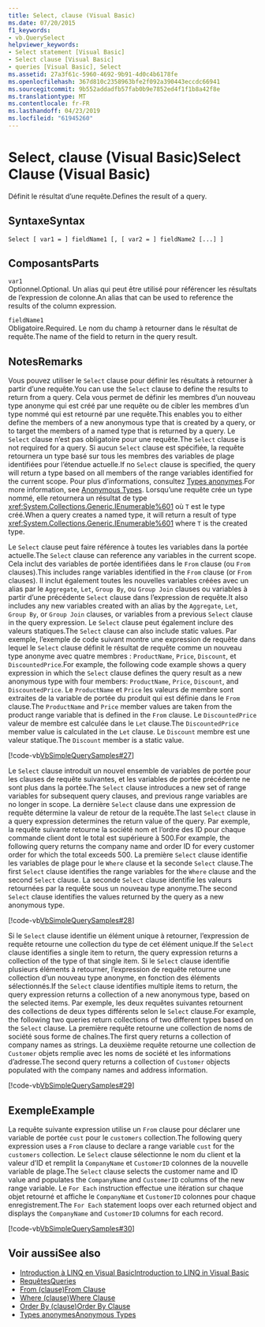 ```yaml
---
title: Select, clause (Visual Basic)
ms.date: 07/20/2015
f1_keywords:
- vb.QuerySelect
helpviewer_keywords:
- Select statement [Visual Basic]
- Select clause [Visual Basic]
- queries [Visual Basic], Select
ms.assetid: 27a3f61c-5960-4692-9b91-4d0c4b6178fe
ms.openlocfilehash: 367d810c2358963bfe2f092a390443eccdc66941
ms.sourcegitcommit: 9b552addadfb57fab0b9e7852ed4f1f1b8a42f8e
ms.translationtype: MT
ms.contentlocale: fr-FR
ms.lasthandoff: 04/23/2019
ms.locfileid: "61945260"
---
```

# <a name="select-clause-visual-basic"></a><span data-ttu-id="3d72e-102">Select, clause (Visual Basic)</span><span class="sxs-lookup"><span data-stu-id="3d72e-102">Select Clause (Visual Basic)</span></span>
<span data-ttu-id="3d72e-103">Définit le résultat d’une requête.</span><span class="sxs-lookup"><span data-stu-id="3d72e-103">Defines the result of a query.</span></span>  
  
## <a name="syntax"></a><span data-ttu-id="3d72e-104">Syntaxe</span><span class="sxs-lookup"><span data-stu-id="3d72e-104">Syntax</span></span>  
  
```  
Select [ var1 = ] fieldName1 [, [ var2 = ] fieldName2 [...] ]  
```  
  
## <a name="parts"></a><span data-ttu-id="3d72e-105">Composants</span><span class="sxs-lookup"><span data-stu-id="3d72e-105">Parts</span></span>  
 `var1`  
 <span data-ttu-id="3d72e-106">Optionnel.</span><span class="sxs-lookup"><span data-stu-id="3d72e-106">Optional.</span></span> <span data-ttu-id="3d72e-107">Un alias qui peut être utilisé pour référencer les résultats de l’expression de colonne.</span><span class="sxs-lookup"><span data-stu-id="3d72e-107">An alias that can be used to reference the results of the column expression.</span></span>  
  
 `fieldName1`  
 <span data-ttu-id="3d72e-108">Obligatoire.</span><span class="sxs-lookup"><span data-stu-id="3d72e-108">Required.</span></span> <span data-ttu-id="3d72e-109">Le nom du champ à retourner dans le résultat de requête.</span><span class="sxs-lookup"><span data-stu-id="3d72e-109">The name of the field to return in the query result.</span></span>  
  
## <a name="remarks"></a><span data-ttu-id="3d72e-110">Notes</span><span class="sxs-lookup"><span data-stu-id="3d72e-110">Remarks</span></span>  
 <span data-ttu-id="3d72e-111">Vous pouvez utiliser le `Select` clause pour définir les résultats à retourner à partir d’une requête.</span><span class="sxs-lookup"><span data-stu-id="3d72e-111">You can use the `Select` clause to define the results to return from a query.</span></span> <span data-ttu-id="3d72e-112">Cela vous permet de définir les membres d’un nouveau type anonyme qui est créé par une requête ou de cibler les membres d’un type nommé qui est retourné par une requête.</span><span class="sxs-lookup"><span data-stu-id="3d72e-112">This enables you to either define the members of a new anonymous type that is created by a query, or to target the members of a named type that is returned by a query.</span></span> <span data-ttu-id="3d72e-113">Le `Select` clause n’est pas obligatoire pour une requête.</span><span class="sxs-lookup"><span data-stu-id="3d72e-113">The `Select` clause is not required for a query.</span></span> <span data-ttu-id="3d72e-114">Si aucun `Select` clause est spécifiée, la requête retournera un type basé sur tous les membres des variables de plage identifiées pour l’étendue actuelle.</span><span class="sxs-lookup"><span data-stu-id="3d72e-114">If no `Select` clause is specified, the query will return a type based on all members of the range variables identified for the current scope.</span></span> <span data-ttu-id="3d72e-115">Pour plus d’informations, consultez [Types anonymes](../../../visual-basic/programming-guide/language-features/objects-and-classes/anonymous-types.md).</span><span class="sxs-lookup"><span data-stu-id="3d72e-115">For more information, see [Anonymous Types](../../../visual-basic/programming-guide/language-features/objects-and-classes/anonymous-types.md).</span></span> <span data-ttu-id="3d72e-116">Lorsqu’une requête crée un type nommé, elle retournera un résultat de type <xref:System.Collections.Generic.IEnumerable%601> où `T` est le type créé.</span><span class="sxs-lookup"><span data-stu-id="3d72e-116">When a query creates a named type, it will return a result of type <xref:System.Collections.Generic.IEnumerable%601> where `T` is the created type.</span></span>  
  
 <span data-ttu-id="3d72e-117">Le `Select` clause peut faire référence à toutes les variables dans la portée actuelle.</span><span class="sxs-lookup"><span data-stu-id="3d72e-117">The `Select` clause can reference any variables in the current scope.</span></span> <span data-ttu-id="3d72e-118">Cela inclut des variables de portée identifiées dans le `From` clause (ou `From` clauses).</span><span class="sxs-lookup"><span data-stu-id="3d72e-118">This includes range variables identified in the `From` clause (or `From` clauses).</span></span> <span data-ttu-id="3d72e-119">Il inclut également toutes les nouvelles variables créées avec un alias par le `Aggregate`, `Let`, `Group By`, ou `Group Join` clauses ou variables à partir d’une précédente `Select` clause dans l’expression de requête.</span><span class="sxs-lookup"><span data-stu-id="3d72e-119">It also includes any new variables created with an alias by the `Aggregate`, `Let`, `Group By`, or `Group Join` clauses, or variables from a previous `Select` clause in the query expression.</span></span> <span data-ttu-id="3d72e-120">Le `Select` clause peut également inclure des valeurs statiques.</span><span class="sxs-lookup"><span data-stu-id="3d72e-120">The `Select` clause can also include static values.</span></span> <span data-ttu-id="3d72e-121">Par exemple, l’exemple de code suivant montre une expression de requête dans lequel le `Select` clause définit le résultat de requête comme un nouveau type anonyme avec quatre membres : `ProductName`, `Price`, `Discount`, et `DiscountedPrice`.</span><span class="sxs-lookup"><span data-stu-id="3d72e-121">For example, the following code example shows a query expression in which the `Select` clause defines the query result as a new anonymous type with four members: `ProductName`, `Price`, `Discount`, and `DiscountedPrice`.</span></span> <span data-ttu-id="3d72e-122">Le `ProductName` et `Price` les valeurs de membre sont extraites de la variable de portée du produit qui est définie dans le `From` clause.</span><span class="sxs-lookup"><span data-stu-id="3d72e-122">The `ProductName` and `Price` member values are taken from the product range variable that is defined in the `From` clause.</span></span> <span data-ttu-id="3d72e-123">Le `DiscountedPrice` valeur de membre est calculée dans le `Let` clause.</span><span class="sxs-lookup"><span data-stu-id="3d72e-123">The `DiscountedPrice` member value is calculated in the `Let` clause.</span></span> <span data-ttu-id="3d72e-124">Le `Discount` membre est une valeur statique.</span><span class="sxs-lookup"><span data-stu-id="3d72e-124">The `Discount` member is a static value.</span></span>  
  
 [!code-vb[VbSimpleQuerySamples#27](~/samples/snippets/visualbasic/VS_Snippets_VBCSharp/VbSimpleQuerySamples/VB/QuerySamples1.vb#27)]  
  
 <span data-ttu-id="3d72e-125">Le `Select` clause introduit un nouvel ensemble de variables de portée pour les clauses de requête suivantes, et les variables de portée précédente ne sont plus dans la portée.</span><span class="sxs-lookup"><span data-stu-id="3d72e-125">The `Select` clause introduces a new set of range variables for subsequent query clauses, and previous range variables are no longer in scope.</span></span> <span data-ttu-id="3d72e-126">La dernière `Select` clause dans une expression de requête détermine la valeur de retour de la requête.</span><span class="sxs-lookup"><span data-stu-id="3d72e-126">The last `Select` clause in a query expression determines the return value of the query.</span></span> <span data-ttu-id="3d72e-127">Par exemple, la requête suivante retourne la société nom et l’ordre des ID pour chaque commande client dont le total est supérieure à 500.</span><span class="sxs-lookup"><span data-stu-id="3d72e-127">For example, the following query returns the company name and order ID for every customer order for which the total exceeds 500.</span></span> <span data-ttu-id="3d72e-128">La première `Select` clause identifie les variables de plage pour le `Where` clause et la seconde `Select` clause.</span><span class="sxs-lookup"><span data-stu-id="3d72e-128">The first `Select` clause identifies the range variables for the `Where` clause and the second `Select` clause.</span></span> <span data-ttu-id="3d72e-129">La seconde `Select` clause identifie les valeurs retournées par la requête sous un nouveau type anonyme.</span><span class="sxs-lookup"><span data-stu-id="3d72e-129">The second `Select` clause identifies the values returned by the query as a new anonymous type.</span></span>  
  
 [!code-vb[VbSimpleQuerySamples#28](~/samples/snippets/visualbasic/VS_Snippets_VBCSharp/VbSimpleQuerySamples/VB/QuerySamples1.vb#28)]  
  
 <span data-ttu-id="3d72e-130">Si le `Select` clause identifie un élément unique à retourner, l’expression de requête retourne une collection du type de cet élément unique.</span><span class="sxs-lookup"><span data-stu-id="3d72e-130">If the `Select` clause identifies a single item to return, the query expression returns a collection of the type of that single item.</span></span> <span data-ttu-id="3d72e-131">Si le `Select` clause identifie plusieurs éléments à retourner, l’expression de requête retourne une collection d’un nouveau type anonyme, en fonction des éléments sélectionnés.</span><span class="sxs-lookup"><span data-stu-id="3d72e-131">If the `Select` clause identifies multiple items to return, the query expression returns a collection of a new anonymous type, based on the selected items.</span></span> <span data-ttu-id="3d72e-132">Par exemple, les deux requêtes suivantes retournent des collections de deux types différents selon le `Select` clause.</span><span class="sxs-lookup"><span data-stu-id="3d72e-132">For example, the following two queries return collections of two different types based on the `Select` clause.</span></span> <span data-ttu-id="3d72e-133">La première requête retourne une collection de noms de société sous forme de chaînes.</span><span class="sxs-lookup"><span data-stu-id="3d72e-133">The first query returns a collection of company names as strings.</span></span> <span data-ttu-id="3d72e-134">La deuxième requête retourne une collection de `Customer` objets remplie avec les noms de société et les informations d’adresse.</span><span class="sxs-lookup"><span data-stu-id="3d72e-134">The second query returns a collection of `Customer` objects populated with the company names and address information.</span></span>  
  
 [!code-vb[VbSimpleQuerySamples#29](~/samples/snippets/visualbasic/VS_Snippets_VBCSharp/VbSimpleQuerySamples/VB/QuerySamples1.vb#29)]  
  
## <a name="example"></a><span data-ttu-id="3d72e-135">Exemple</span><span class="sxs-lookup"><span data-stu-id="3d72e-135">Example</span></span>  
 <span data-ttu-id="3d72e-136">La requête suivante expression utilise un `From` clause pour déclarer une variable de portée `cust` pour le `customers` collection.</span><span class="sxs-lookup"><span data-stu-id="3d72e-136">The following query expression uses a `From` clause to declare a range variable `cust` for the `customers` collection.</span></span> <span data-ttu-id="3d72e-137">Le `Select` clause sélectionne le nom du client et la valeur d’ID et remplit la `CompanyName` et `CustomerID` colonnes de la nouvelle variable de plage.</span><span class="sxs-lookup"><span data-stu-id="3d72e-137">The `Select` clause selects the customer name and ID value and populates the `CompanyName` and `CustomerID` columns of the new range variable.</span></span> <span data-ttu-id="3d72e-138">Le `For Each` instruction effectue une itération sur chaque objet retourné et affiche le `CompanyName` et `CustomerID` colonnes pour chaque enregistrement.</span><span class="sxs-lookup"><span data-stu-id="3d72e-138">The `For Each` statement loops over each returned object and displays the `CompanyName` and `CustomerID` columns for each record.</span></span>  
  
 [!code-vb[VbSimpleQuerySamples#30](~/samples/snippets/visualbasic/VS_Snippets_VBCSharp/VbSimpleQuerySamples/VB/QuerySamples1.vb#30)]  
  
## <a name="see-also"></a><span data-ttu-id="3d72e-139">Voir aussi</span><span class="sxs-lookup"><span data-stu-id="3d72e-139">See also</span></span>

- [<span data-ttu-id="3d72e-140">Introduction à LINQ en Visual Basic</span><span class="sxs-lookup"><span data-stu-id="3d72e-140">Introduction to LINQ in Visual Basic</span></span>](../../../visual-basic/programming-guide/language-features/linq/introduction-to-linq.md)
- [<span data-ttu-id="3d72e-141">Requêtes</span><span class="sxs-lookup"><span data-stu-id="3d72e-141">Queries</span></span>](../../../visual-basic/language-reference/queries/index.md)
- [<span data-ttu-id="3d72e-142">From (clause)</span><span class="sxs-lookup"><span data-stu-id="3d72e-142">From Clause</span></span>](../../../visual-basic/language-reference/queries/from-clause.md)
- [<span data-ttu-id="3d72e-143">Where (clause)</span><span class="sxs-lookup"><span data-stu-id="3d72e-143">Where Clause</span></span>](../../../visual-basic/language-reference/queries/where-clause.md)
- [<span data-ttu-id="3d72e-144">Order By (clause)</span><span class="sxs-lookup"><span data-stu-id="3d72e-144">Order By Clause</span></span>](../../../visual-basic/language-reference/queries/order-by-clause.md)
- [<span data-ttu-id="3d72e-145">Types anonymes</span><span class="sxs-lookup"><span data-stu-id="3d72e-145">Anonymous Types</span></span>](../../../visual-basic/programming-guide/language-features/objects-and-classes/anonymous-types.md)
